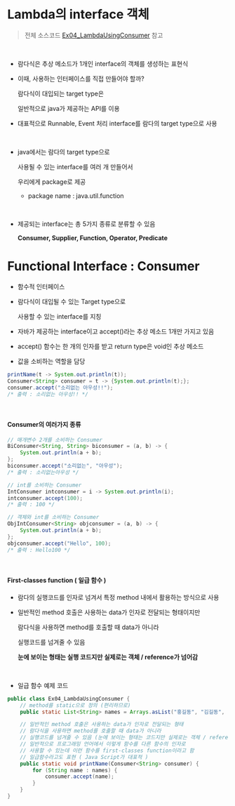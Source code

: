 # Lambda의 interface 객체 

> 전체 소스코드 [Ex04_LambdaUsingConsumer](https://github.com/5dddddo/java/blob/master/0819_Java_SE_programming%20-%20Lambda/Ex04_LambdaUsingConsumer.java) 참고

<br>

- 람다식은 추상 메소드가 1개인 interface의 객체를 생성하는 표현식

- 이때, 사용하는 인터페이스를 직접 만들어야 할까?

  람다식이 대입되는 target type은

  일반적으로 java가 제공하는 API를 이용

- 대표적으로 Runnable, Event 처리 interface를 람다의 target type으로 사용

<br>

- java에서는 람다의 target type으로

  사용될 수 있는 interface를 여러 개 만들어서

  우리에게 package로 제공

  - package name : java.util.function

<br>

- 제공되는 interface는 총 5가지 종류로 분류할 수 있음

  **Consumer, Supplier, Function, Operator, Predicate**

  

# Functional Interface : Consumer

- 함수적 인터페이스

- 람다식이 대입될 수 있는 Target type으로

  사용할 수 있는 interface를 지칭

- 자바가 제공하는 interface이고 accept()라는 추상 메소드 1개만 가지고 있음

- accept() 함수는 한 개의 인자를 받고 return type은 void인 추상 메소드

- 값을 소비하는 역할을 담당

``` java
printName(t -> System.out.println(t));
Consumer<String> consumer = t -> {System.out.println(t);};
consumer.accept("소리없는 아우성!!");
/* 출력 : 소리없는 아우성!! */
```

<br>

#### Consumer의 여러가지 종류

``` java
// 매개변수 2개를 소비하는 Consumer
BiConsumer<String, String> biconsumer = (a, b) -> {
    System.out.println(a + b);
};
biconsumer.accept("소리없는", "아우성");
/* 출력 : 소리없는아우성 */

// int를 소비하는 Consumer
IntConsumer intconsumer = i -> System.out.println(i);
intconsumer.accept(100);
/* 출력 : 100 */

// 객체와 int를 소비하는 Consumer
ObjIntConsumer<String> objconsumer = (a, b) -> {
    System.out.println(a + b);
};
objconsumer.accept("Hello", 100);
/* 출력 : Hello100 */
```

<br>

#### First-classes function (  일급 함수 )

- 람다의 실행코드를 인자로 넘겨서 특정 method 내에서 활용하는 방식으로 사용

- 일반적인 method 호출은 사용하는  data가 인자로 전달되는 형태이지만

  람다식을 사용하면 method를 호출할 때 data가 아니라

  실행코드를 넘겨줄 수 있음

  **눈에 보이는 형태는 실행 코드지만 실제로는 객체 / reference가 넘어감**

<br>

- 일급 함수 예제 코드

``` java
public class Ex04_LambdaUsingConsumer {
	// method를 static으로 정의 (편리하므로)
	public static List<String> names = Arrays.asList("홍길동", "김길동", "최길동", "박길동");

	// 일반적인 method 호출은 사용하는 data가 인자로 전달되는 형태
	// 람다식을 사용하면 method를 호출할 때 data가 아니라
	// 실행코드를 넘겨줄 수 있음 (눈에 보이는 형태는 코드지만 실제로는 객체 / reference가 넘어감 )
	// 일반적으로 프로그래밍 언어에서 이렇게 함수를 다른 함수의 인자로
	// 사용할 수 있는데 이런 함수를 first-classes function이라고 함
	// 일급함수라고도 표현 ( Java Script가 대표적 )
	public static void printName(Consumer<String> consumer) {
		for (String name : names) {
			consumer.accept(name);
		}
	}
}
```

